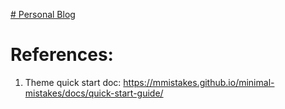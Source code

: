 
[# Personal Blog ](https://wenxinwangengineer.github.io/)

# References:

1. Theme quick start doc: https://mmistakes.github.io/minimal-mistakes/docs/quick-start-guide/
